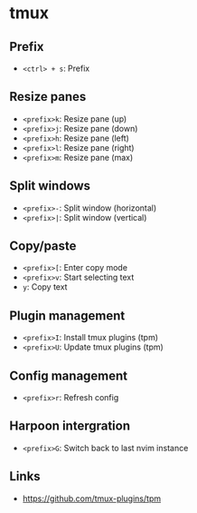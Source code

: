# tmux

## Prefix

- `<ctrl> + s`: Prefix

## Resize panes

- `<prefix>k`: Resize pane (up)
- `<prefix>j`: Resize pane (down)
- `<prefix>h`: Resize pane (left)
- `<prefix>l`: Resize pane (right)
- `<prefix>m`: Resize pane (max)

## Split windows

- `<prefix>-`: Split window (horizontal)
- `<prefix>|`: Split window (vertical)

## Copy/paste

- `<prefix>[`: Enter copy mode
- `<prefix>v`: Start selecting text
- `y`: Copy text

## Plugin management

- `<prefix>I`: Install tmux plugins (tpm)
- `<prefix>U`: Update tmux plugins (tpm)

## Config management

- `<prefix>r`: Refresh config

## Harpoon intergration

- `<prefix>G`: Switch back to last nvim instance

## Links

- https://github.com/tmux-plugins/tpm

